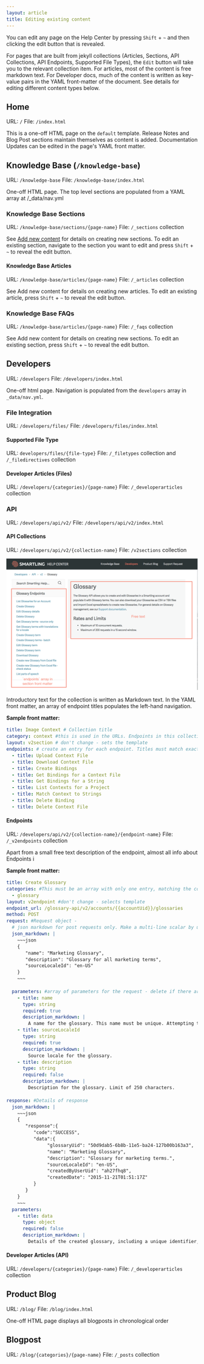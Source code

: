 ```yaml
---
layout: article
title: Editing existing content
---
```



You can edit any page on the Help Center by pressing `Shift` + `~` and then clicking the edit button that is revealed.

For pages that are built from jekyll collections (Articles, Sections, API Collections, API Endpoints, Supported File Types), the `Edit` button will take you to the relevant collection item. For articles, most of the content is free markdown text. For Developer docs, much of the content is written as key-value pairs in the YAML front-matter of the document. See details for editing different content types below.

## Home

URL: `/` File: `/index.html`

This is a one-off HTML page on the `default` template. Release Notes and Blog Post sections maintain themselves as content is added. Documentation Updates can be edited in the page's YAML front matter.

## Knowledge Base (`/knowledge-base`)

URL: `/knowledge-base` File: `/knowledge-base/index.html`

One-off HTML page. The top level sections are populated from a YAML array at /_data/nav.yml

### Knowledge Base Sections

URL: `/knowledge-base/sections/{page-name}` File: `/_sections` collection

See [Add new content](/knowledge-base/articles/add-new-content/) for details on creating new sections. To edit an existing section, navigate to the section you want to edit and press `Shift` + `~` to reveal the edit button.

#### Knowledge Base Articles

URL: `/knowledge-base/articles/{page-name}` File: `/_articles` collection

See Add new content for details on creating new articles. To edit an existing article, press `Shift` + `~` to reveal the edit button.

### Knowledge Base FAQs

URL: `/knowledge-base/articles/{page-name}` File: `/_faqs` collection

See Add new content for details on creating new sections. To edit an existing section, press `Shift` + `~` to reveal the edit button.

## Developers

URL: `/developers` File: `/developers/index.html`

One-off html page. Navigation is populated from the `developers` array in `_data/nav.yml`.

### File Integration

URL: `/developers/files/` File: `/developers/files/index.html`

#### Supported File Type

URL: `developers/files/{file-type}` File: `/_filetypes` collection and `/_filedirectives` collection

#### Developer Articles (Files)

URL: `/developers/{categories}/{page-name}` File: `/_developerarticles` collection

### API

URL: `/developers/api/v2/` File: `/developers/api/v2/index.html`

#### API Collections

URL: `/developers/api/v2/{collection-name}` File: `/v2sections` collection

![](/uploads/versions/glossary---x----1052-724x---.png)

Introductory text for the collection is written as Markdown text. In the YAML front matter, an array of endpoint titles populates the left-hand navigation.

**Sample front matter:**

~~~yaml
title: Image Context # Collection title
category: context #this is used in the URLs. Endpoints in this collection must have a matching category value
layout: v2section # don't change - sets the template
endpoints: # create an entry for each endpoint. Titles must match exactly
  - title: Upload Context File
  - title: Download Context File
  - title: Create Bindings
  - title: Get Bindings for a Context File
  - title: Get Bindings for a String
  - title: List Contexts for a Project
  - title: Match Context to Strings
  - title: Delete Binding
  - title: Delete Context File
~~~

#### Endpoints

URL: `/developers/api/v2/{collection-name}/{endpoint-name}` File: `/_v2endpoints` collection

Apart from a small free text description of the endpoint, almost all info about Endpoints i

**Sample front matter:**

~~~yaml
title: Create Glossary
categories: #This must be an array with only one entry, matching the collection the endpoint belongs to
  - glossary
layout: v2endpoint #don't change - selects template
endpoint_url: /glossary-api/v2/accounts/{{accountUid}}/glossaries
method: POST
request: #Request object -
  # json markdown for post requests only. Make a multi-line scalar by using the pipe character and indenting the block two spaces
  json_markdown: |
    ~~~json
    {
       "name": "Marketing Glossary",
       "description": "Glossary for all marketing terms",
       "sourceLocaleId": "en-US"
    }
    ~~~

  parameters: #array of parameters for the request - delete if there are no params
    - title: name
      type: string
      required: true
      description_markdown: |
        A name for the glossary. This name must be unique. Attempting to use a name already in use in the account will return an error. Limit of 170 characters.
    - title: sourceLocaleId
      type: string
      required: true
      description_markdown: |
        Source locale for the glossary.
    - title: description
      type: string
      required: false
      description_markdown: |
        Description for the glossary. Limit of 250 characters.

response: #Details of response
  json_markdown: |
    ~~~json
    {
       "response":{
          "code":"SUCCESS",
          "data":{
               "glossaryUid": "50d9dab5-6b8b-11e5-ba24-127b00b163a3",
               "name": "Marketing Glossary",
               "description": "Glossary for marketing terms.",
               "sourceLocaleId": "en-US",
               "createdByUserUid": "ah27fhq8",
               "createdDate": "2015-11-21T01:51:17Z"
          }
       }
    }
    ~~~
  parameters:
    - title: data
      type: object
      required: false
      description_markdown: |
        Details of the created glossary, including a unique identifier, glossary name, description, source locale, created date and an ID for the user who created the glossary.
~~~

#### Developer Articles (API)

URL: `/developers/{categories}/{page-name}` File: `/_developerarticles` collection

## Product Blog

URL: `/blog/` File: `/blog/index.html`

One-off HTML page displays all blogposts in chronological order

## Blogpost

URL: `/blog/{categories}/{page-name}` File: `/_posts` collection